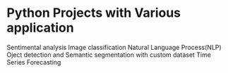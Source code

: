 # Python Projects with Various application

Sentimental analysis
Image classification
Natural Language Process(NLP)
Oject detection and Semantic segmentation with custom dataset
Time Series Forecasting
